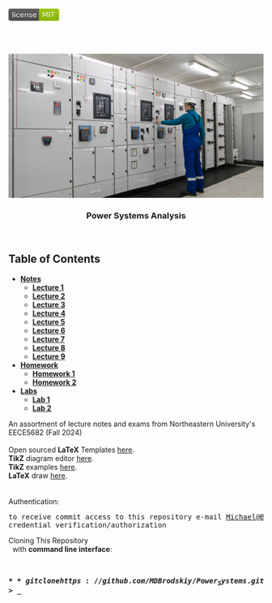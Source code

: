 <!-- PROJECT LOGO -->
<br />
<p align="left">
  <a href="https://github.com/MDBrodskiy/Power_Systems/tree/master/LICENSE">
    <img src="images/LicenseImage.svg" alt="license" width="100" height="24"></a>
</p>
<br/>
<br/>

<!-- BACKGROUND & TITLE -->
<p align="center">
  <a href="https://github.com/MDBrodskiy/Power_Systems">
    <img src="images/background.png" alt="background">
  </a>
  <h3 align="center">Power Systems Analysis</h3>
<br />
</p>

<!-- TABLE OF CONTENTS -->
## Table of Contents

* [**Notes**](https://github.com/MDBrodskiy/Power_Systems/tree/master/Notes/)
    * [**Lecture 1**](https://github.com/MDBrodskiy/Power_Systems/tree/master/Notes/Lecture1.pdf)
    * [**Lecture 2**](https://github.com/MDBrodskiy/Power_Systems/tree/master/Notes/Lecture2.pdf)
    * [**Lecture 3**](https://github.com/MDBrodskiy/Power_Systems/tree/master/Notes/Lecture3.pdf)
    * [**Lecture 4**](https://github.com/MDBrodskiy/Power_Systems/tree/master/Notes/Lecture4.pdf)
    * [**Lecture 5**](https://github.com/MDBrodskiy/Power_Systems/tree/master/Notes/Lecture5.pdf)
    * [**Lecture 6**](https://github.com/MDBrodskiy/Power_Systems/tree/master/Notes/Lecture6.pdf)
    * [**Lecture 7**](https://github.com/MDBrodskiy/Power_Systems/tree/master/Notes/Lecture7.pdf)
    * [**Lecture 8**](https://github.com/MDBrodskiy/Power_Systems/tree/master/Notes/Lecture8.pdf)
    * [**Lecture 9**](https://github.com/MDBrodskiy/Power_Systems/tree/master/Notes/Lecture9.pdf)
* [**Homework**](https://github.com/MDBrodskiy/Power_Systems/tree/master/Homework/)
    * [**Homework 1**](https://github.com/MDBrodskiy/Power_Systems/tree/master/Homework/Homework1.pdf)
    * [**Homework 2**](https://github.com/MDBrodskiy/Power_Systems/tree/master/Homework/Homework2.pdf)
* [**Labs**](https://github.com/MDBrodskiy/Power_Systems/tree/master/Labs/)
    * [**Lab 1**](https://github.com/MDBrodskiy/Power_Systems/tree/master/Labs/Lab1.pdf)
    * [**Lab 2**](https://github.com/MDBrodskiy/Power_Systems/tree/master/Labs/Lab2.pdf)

<!--
  * [**Chapter 1**](#Notes/Chapter\ 1)
* [**Exams**](#Exams)
* [**Projects**](#Projects)
-->


An assortment of lecture notes and exams from Northeastern University's EECE5682 (Fall 2024)
<br/> <br/> 
Open sourced **LaTeX** Templates [here](https://www.latextemplates.com/).
<br/>
**TikZ** diagram editor [here](https://www.mathcha.io/editor).
<br/>
**TikZ** examples [here](https://www.texample.net/tikz/example).
<br/>
**LaTeX** draw [here](https://www.latexdraw.com/).
<br/> <br/> <br/>
Authentication:   
    <pre>to receive commit access to this repository e-mail Michael@Brodskiy.com for credential verification/authorization</pre>

Cloning This Repository
</br>&nbsp;&nbsp;with **command line interface**:
    <pre>    
    **$** git clone https://github.com/MDBrodskiy/Power_Systems.git    
    **$** **>**  **_**
    </pre>
